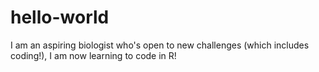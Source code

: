 # hello-world
I am an aspiring biologist who's open to new challenges (which includes coding!), I am now learning to code in R!
